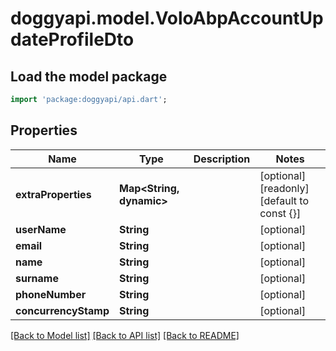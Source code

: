 # doggyapi.model.VoloAbpAccountUpdateProfileDto

## Load the model package
```dart
import 'package:doggyapi/api.dart';
```

## Properties
Name | Type | Description | Notes
------------ | ------------- | ------------- | -------------
**extraProperties** | **Map<String, dynamic>** |  | [optional] [readonly] [default to const {}]
**userName** | **String** |  | [optional] 
**email** | **String** |  | [optional] 
**name** | **String** |  | [optional] 
**surname** | **String** |  | [optional] 
**phoneNumber** | **String** |  | [optional] 
**concurrencyStamp** | **String** |  | [optional] 

[[Back to Model list]](../README.md#documentation-for-models) [[Back to API list]](../README.md#documentation-for-api-endpoints) [[Back to README]](../README.md)


